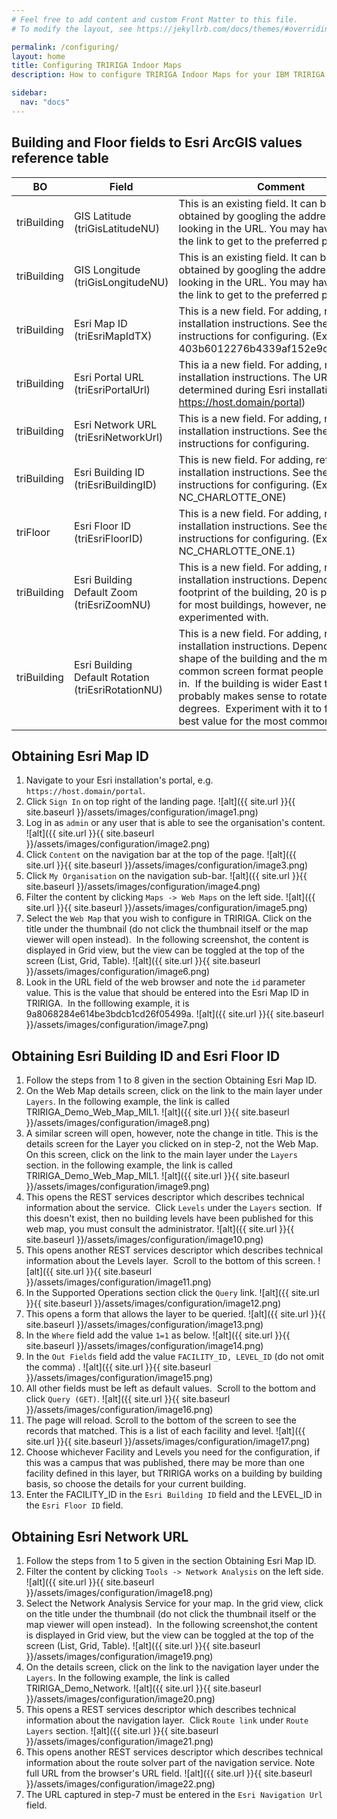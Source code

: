 ```yaml
---
# Feel free to add content and custom Front Matter to this file.
# To modify the layout, see https://jekyllrb.com/docs/themes/#overriding-theme-defaults

permalink: /configuring/
layout: home
title: Configuring TRIRIGA Indoor Maps
description: How to configure TRIRIGA Indoor Maps for your IBM TRIRIGA solution.

sidebar:
  nav: "docs"
---
```

## Building and Floor fields to Esri ArcGIS values reference table

BO | Field | Comment 
------- | --------- | -------- 
triBuilding | GIS Latitude (triGisLatitudeNU) | This is an existing field.  It can be easily obtained by googling the address and looking in the URL. You may have to tweak the link to get to the preferred position.
triBuilding | GIS Longitude (triGisLongitudeNU) | This is an existing field.  It can be easily obtained by googling the address and looking in the URL. You may have to tweak the link to get to the preferred position.
triBuilding | Esri Map ID (triEsriMapIdTX) | This is a new field. For adding, refer to the installation instructions. See the following instructions for configuring. (Ex. 403b6012276b4339af152e9c3319a4b1)
triBuilding | Esri Portal URL (triEsriPortalUrl) | This ia a new field. For adding, refer to the installation instructions. The URL is determined during Esri installation. (Ex. https://host.domain/portal)
triBuilding | Esri Network URL (triEsriNetworkUrl) | This is a new field. For adding, refer to the installation instructions. See the following instructions for configuring. 
triBuilding | Esri Building ID (triEsriBuildingID) | This is new field. For adding, refer to the installation instructions.  See the following instructions for configuring. (Ex. NC_CHARLOTTE_ONE)
triFloor | Esri Floor ID (triEsriFloorID) | This is a new field. For adding, refer to the installation instructions.  See the following instructions for configuring. (Ex. NC_CHARLOTTE_ONE.1)
triBuilding | Esri Building Default Zoom (triEsriZoomNU) | This is a new field. For adding, refer to the installation instructions.  Depends on the footprint of the building, 20 is probably ok for most buildings, however, needs to be experimented with.
triBuilding | Esri Building Default Rotation (triEsriRotationNU) | This is a new field. For adding, refer to the installation instructions.  Depends on the shape of the building and the most common screen format people will view it in.  If the building is wider East to West, it probably makes sense to rotate it 90 degrees.  Experiment with it to find the best value for the most common medium.



## Obtaining Esri Map ID

1. Navigate to your Esri installation's portal, e.g. `https://host.domain/portal`.
1. Click `Sign In` on top right of the landing page.
![alt]({{ site.url }}{{ site.baseurl }}/assets/images/configuration/image1.png)
1. Log in as `admin` or any user that is able to see the organisation's content.
![alt]({{ site.url }}{{ site.baseurl }}/assets/images/configuration/image2.png)
1. Click `Content` on the navigation bar at the top of the page.
![alt]({{ site.url }}{{ site.baseurl }}/assets/images/configuration/image3.png)
1. Click `My Organisation` on the navigation sub-bar.
![alt]({{ site.url }}{{ site.baseurl }}/assets/images/configuration/image4.png)
1. Filter the content by clicking `Maps -> Web Maps` on the left side.
![alt]({{ site.url }}{{ site.baseurl }}/assets/images/configuration/image5.png)
1. Select the `Web Map` that you wish to configure in TRIRIGA. Click on the title under the thumbnail (do not click the thumbnail itself or the map viewer will open instead).  In the following screenshot, the content is displayed in Grid view, but the view can be toggled at the top of the screen (List, Grid, Table).
![alt]({{ site.url }}{{ site.baseurl }}/assets/images/configuration/image6.png)
1. Look in the URL field of the web browser and note the `id` parameter value. This is the value that should be entered into the Esri Map ID in TRIRIGA.  In the folllowing example, it is 9a8068284e614be3bdcb1cd26f05499a.
![alt]({{ site.url }}{{ site.baseurl }}/assets/images/configuration/image7.png)

## Obtaining Esri Building ID and Esri Floor ID

1. Follow the steps from 1 to 8 given in the section Obtaining Esri Map ID.
1. On the Web Map details screen, click on the link to the main layer under `Layers`. In the following example, the link is called TRIRIGA_Demo_Web_Map_MIL1.
![alt]({{ site.url }}{{ site.baseurl }}/assets/images/configuration/image8.png)
1. A similar screen will open, however, note the change in title. This is the details screen for the Layer you clicked on in step-2, not the Web Map.  On this screen, click on the link to the main layer under the `Layers` section. in the following example, the link is called TRIRIGA_Demo_Web_Map_MIL1.
![alt]({{ site.url }}{{ site.baseurl }}/assets/images/configuration/image9.png)
1. This opens the REST services descriptor which describes technical information about the service.  Click `Levels` under the `Layers` section.  If this doesn't exist, then no building levels have been published for this web map, you must consult the administrator.
![alt]({{ site.url }}{{ site.baseurl }}/assets/images/configuration/image10.png)
1. This opens another REST services descriptor which describes technical information about the Levels layer.  Scroll to the bottom of this screen.
![alt]({{ site.url }}{{ site.baseurl }}/assets/images/configuration/image11.png)
1. In the Supported Operations section click the `Query` link.
![alt]({{ site.url }}{{ site.baseurl }}/assets/images/configuration/image12.png)
1. This opens a form that allows the layer to be queried.
![alt]({{ site.url }}{{ site.baseurl }}/assets/images/configuration/image13.png)
1. In the `Where` field add the value `1=1` as below.
![alt]({{ site.url }}{{ site.baseurl }}/assets/images/configuration/image14.png)
1. In the `Out Fields` field add the value `FACILITY_ID, LEVEL_ID` (do not omit the comma) .
![alt]({{ site.url }}{{ site.baseurl }}/assets/images/configuration/image15.png)
1. All other fields must be left as default values.  Scroll to the bottom and click `Query (GET)`.
![alt]({{ site.url }}{{ site.baseurl }}/assets/images/configuration/image16.png)
1. The page will reload. Scroll to the bottom of the screen to see the records that matched. This is a list of each facility and level.
![alt]({{ site.url }}{{ site.baseurl }}/assets/images/configuration/image17.png)
1. Choose whichever Facility and Levels you need for the configuration, if this was a campus that was published, there may be more than one facility defined in this layer, but TRIRIGA works on a building by building basis, so choose the details for your current building.  
1. Enter the FACILITY_ID in the `Esri Building ID` field and the LEVEL_ID in the `Esri Floor ID` field.

## Obtaining Esri Network URL

1. Follow the steps from 1 to 5 given in the section Obtaining Esri Map ID.
1. Filter the content by clicking `Tools -> Network Analysis` on the left side.
![alt]({{ site.url }}{{ site.baseurl }}/assets/images/configuration/image18.png)
1. Select the Network Analysis Service for your map. In the grid view, click on the title under the thumbnail (do not click the thumbnail itself or the map viewer will open instead).  In the following screenshot,the content is displayed in Grid view, but the view can be toggled at the top of the screen (List, Grid, Table).
![alt]({{ site.url }}{{ site.baseurl }}/assets/images/configuration/image19.png)
1. On the details screen, click on the link to the navigation layer under the `Layers`. In the following example, the link is called TRIRIGA_Demo_Network.
![alt]({{ site.url }}{{ site.baseurl }}/assets/images/configuration/image20.png)
1. This opens a REST services descriptor which describes technical information about the navigation layer.  Click `Route link` under `Route Layers` section.
![alt]({{ site.url }}{{ site.baseurl }}/assets/images/configuration/image21.png)
1. This opens another REST services descriptor which describes technical information about the route solver part of the navigation service. Note full URL from the browser's URL field.
![alt]({{ site.url }}{{ site.baseurl }}/assets/images/configuration/image22.png)
1. The URL captured in step-7 must be entered in the `Esri Navigation Url` field.